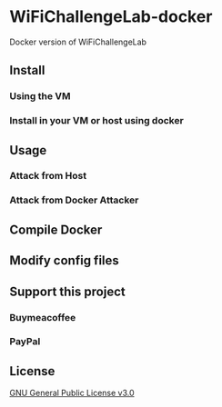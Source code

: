 # WiFiChallengeLab-docker
Docker version of WiFiChallengeLab 

## Install

### Using the VM

### Install in your VM or host using docker

## Usage

### Attack from Host

### Attack from Docker Attacker

## Compile Docker

## Modify config files

## Support this project

### Buymeacoffee

### PayPal


## License

[GNU General Public License v3.0](https://github.com/RaulCalvoLaorden/WiFiChallengeLab-docker/blob/main/LICENSE)